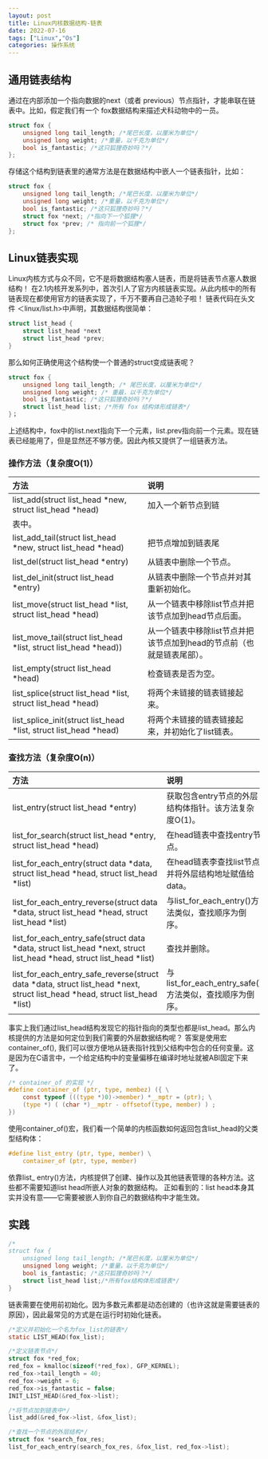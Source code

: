 ```yaml
---
layout: post
title: Linux内核数据结构-链表
date: 2022-07-16
tags: ["Linux","Os"]
categories: 操作系统
---
```


## 通用链表结构
通过在内部添加一个指向数据的next（或者 previous）节点指针，才能串联在链表中。比如，假定我们有一个 fox数据结构来描述犬科动物中的一员。
```c
struct fox {
    unsigned long tail_length; /*尾巴长度，以厘米为单位*/
    unsigned long weight; /*重量，以千克为单位*/
    bool is_fantastic; /*这只狐狸奇妙吗？*/
};
```
存储这个结构到链表里的通常方法是在数据结构中嵌人一个链表指针，比如：
```c
struct fox {
    unsigned long tail_length; /*尾巴长度，以厘米为单位*/
    unsigned long weight; /*重量，以千克为单位*/
    bool is_fantastic; /*这只狐狸奇妙吗？*/
    struct fox *next; /*指向下一个狐狸*/
    struct fox *prev; /* 指向前一个狐狸*/
};
```
## Linux链表实现
Linux内核方式与众不同，它不是将数据结构塞人链表，而是将链表节点塞人数据结构！
在2.1内核开发系列中，首次引人了官方内核链表实现。从此内核中的所有链表现在都使用官方的链表实现了，千万不要再自己造轮子啦！
链表代码在头文件 ＜linux/list.h>中声明，其数据结构很简单：
```c
struct list_head {
    struct list_head *next
    struct list_head *prev;
}
```
那么如何正确使用这个结构使一个普通的struct变成链表呢？
```c
struct fox {
    unsigned long tail_length; /* 尾巴长度，以厘米为单位*/
    unsigned long weight; /* 重最，以千克为单位*/
    bool is_fantastic; /*这只狐狸奇妙吗？*/
    struct list_head list; /*所有 fox 结构体形成链表*/
}；
```
上述结构中，fox中的list.next指向下一个元素，list.prev指向前一个元素。现在链表已经能用了，但是显然还不够方便。因此內核又提供了一组链表方法。
### 操作方法（复杂度O(1)）
|方法|说明|
|:--|:--|
|list_add(struct list_head *new, struct list_head *head)|加入一个新节点到链
表中。|
|list_add_tail(struct list_head *new, struct list_head *head)|把节点增加到链表尾|
|list_del(struct list_head *entry)|从链表中删除一个节点。|
|list_del_init(struct list_head *entry)|从链表中删除一个节点并对其重新初始化。|
|list_move(struct list_head *list, struct list_head *head)|从一个链表中移除list节点并把该节点加到head节点后面。|
|list_move_tail(struct list_head *list, struct list_head *head))|从一个链表中移除list节点并把该节点加到head的节点前（也就是链表尾部）。|
|list_empty(struct list_head *head)|检查链表是否为空。|
|list_splice(struct list_head *list, struct list_head *head)|将两个未链接的链表链接起来。|
|list_splice_init(struct list_head *list, struct list_head *head)|将两个未链接的链表链接起来，并初始化了list链表。|
### 查找方法（复杂度O(n)）
|方法|说明|
|:--|:--|
|list_entry(struct list_head *entry)|获取包含entry节点的外层结构体指针。该方法复杂度O(1)。|
|list_for_search(struct list_head *entry, struct list_head *head)|在head链表中查找entry节点。|
|list_for_each_entry(struct data *data, struct list_head *head, struct list_head *list)|在head链表李查找list节点并将外层结构地址赋值给data。|
|list_for_each_entry_reverse(struct data *data, struct list_head *head, struct list_head *list)|与list_for_each_entry()方法类似，查找顺序为倒序。|
|list_for_each_entry_safe(struct data *data, struct list_head *next, struct list_head *head, struct list_head *list)|查找并删除。|
|list_for_each_entry_safe_reverse(struct data *data, struct list_head *next, struct list_head *head, struct list_head *list)|与list_for_each_entry_safe()方法类似，查找顺序为倒序。|

事实上我们通过list_head结构发现它的指针指向的类型也都是list_head。那么内核提供的方法是如何定位到我们需要的外层数据结构呢？
答案是使用宏container_of(), 我们可以很方便地从链表指针找到父结构中包合的任何变量。这是因为在C语言中，一个给定结构中的变量偏移在编译时地址就被ABI固定下来了。
```c
/* container_of 的实现 */
#define container_of (ptr, type, membez) ({ \
    const typeof (((type *)0)->member) *__mptr = (ptr); \
    (type *) ( (char *)__mptr - offsetof(type, member) ) ;
})
```
使用container_of()宏，我们看一个简单的内核函数如何返回包含list_head的父类型结构体：
```c
#define list_entry (ptr, type, member) \
    container_of (ptr, type, member)
```
依靠list_ entry()方法，内核提供了创建、操作以及其他链表管理的各种方法。这些都不需要知道list head所嵌人对象的数据结构。
正如看到的：list head本身其实并没有意——它需要被嵌人到你自己的数据结构中才能生效。
## 实践
```c
/*
struct fox {
    unsigned long tail_length; /*尾巴长度，以厘米为单位*/
    unsigned long weight; /*重量，以千克为单位*/
    bool is_fantastic; /*这只狐狸奇妙吗？*/
    struct list_head list;/*所有fox结构体形成链表*/
}
```
链表需要在使用前初始化。因为多数元素都是动态创建的（也许这就是需要链表的原因），因此最常见的方式是在运行时初始化链表。
```c
/*定义并初始化一个名为fox_list的链表*/
static LIST_HEAD(fox_list);

/*定义链表节点*/
struct fox *red_fox;
red_fox = kmalloc(sizeof(*red_fox), GFP_KERNEL);
red_fox->tail_length = 40;
red_fox->weight = 6;
red_fox->is_fantastic = false;
INIT_LIST_HEAD(&red_fox->list);

/*将节点加到链表中*/
list_add(&red_fox->list, &fox_list);

/*查找一个节点的外层结构*/
struct fox *search_fox_res;
list_for_each_entry(search_fox_res, &fox_list, red_fox->list);
```